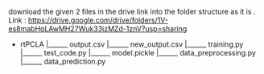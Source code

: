 download the given 2 files in the drive link into the folder structure as it is . 
Link : https://drive.google.com/drive/folders/1V-es8mabHqLAwMH27Wuk33jzMZd-1znV?usp=sharing

- rtPCLA
     |______ output.csv
     |______ new_output.csv
     |______ training.py
     |______ test_code.py
     |______ model.pickle
     |______ data_preprocessing.py
     |______ data_prediction.py
